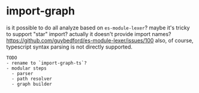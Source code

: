 # import-graph

is it possible to do all analyze based on `es-module-lexer`?
maybe it's tricky to support "star" import?
actually it doesn't provide import names? https://github.com/guybedford/es-module-lexer/issues/100
also, of course, typescript syntax parsing is not directly supported.

```
TODO
- rename to `import-graph-ts`?
- modular steps
  - parser
  - path resolver
  - graph builder
```
